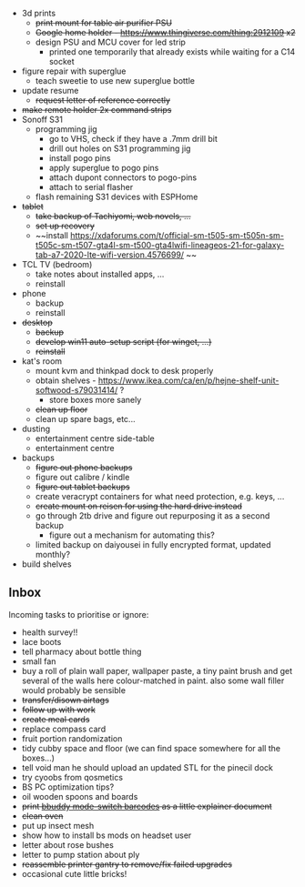 * 3d prints
	* ~~print mount for table air purifier PSU~~
	* ~~Google home holder - https://www.thingiverse.com/thing:2912109 x2~~
	* design PSU and MCU cover for led strip
		* printed one temporarily that already exists while waiting for a C14 socket
* figure repair with superglue
	* teach sweetie to use new superglue bottle
* update resume
	* ~~request letter of reference correctly~~
* ~~make remote holder 2x command strips~~
* Sonoff S31
	* programming jig
		* go to VHS, check if they have a .7mm drill bit
		* drill out holes on S31 programming jig
		* install pogo pins
		* apply superglue to pogo pins
		* attach dupont connectors to pogo-pins
		* attach to serial flasher
	* flash remaining S31 devices with ESPHome
* ~~tablet~~
	* ~~take backup of Tachiyomi, web novels, ...~~
	* ~~set up recovery~~
	* ~~install https://xdaforums.com/t/official-sm-t505-sm-t505n-sm-t505c-sm-t507-gta4l-sm-t500-gta4lwifi-lineageos-21-for-galaxy-tab-a7-2020-lte-wifi-version.4576699/ ~~
* TCL TV (bedroom)
	* take notes about installed apps, ...
	* reinstall
* phone
	* backup
	* reinstall
* ~~desktop~~
	* ~~backup~~
	* ~~develop win11 auto-setup script (for winget, ...)~~
	* ~~reinstall~~
* kat's room
	* mount kvm and thinkpad dock to desk properly
	* obtain shelves - https://www.ikea.com/ca/en/p/hejne-shelf-unit-softwood-s79031414/ ?
		* store boxes more sanely
	* ~~clean up floor~~
	* clean up spare bags, etc...
* dusting
	* entertainment centre side-table
	* entertainment centre
* backups
	* ~~figure out phone backups~~
	* figure out calibre / kindle
	* ~~figure out tablet backups~~
	* create veracrypt containers for what need protection, e.g. keys, ...
	* ~~create mount on reisen for using the hard drive instead~~
	* go through 2tb drive and figure out repurposing it as a second backup
		* figure out a mechanism for automating this?
	* limited backup on daiyousei in fully encrypted format, updated monthly?
* build shelves


## Inbox

Incoming tasks to prioritise or ignore:

* health survey!!
* lace boots
* tell pharmacy about bottle thing
* small fan
* buy a roll of plain wall paper, wallpaper paste, a tiny paint brush and get several of the walls here colour-matched in paint.
    also some wall filler would probably be sensible
* ~~transfer/disown airtags~~
* ~~follow up with work~~
* ~~create meal cards~~
* replace compass card
* fruit portion randomization
* tidy cubby space and floor (we can find space somewhere for all the boxes...)
* tell void man he should upload an updated STL for the pinecil dock
* try cyoobs from qosmetics
* BS PC optimization tips?
* oil wooden spoons and boards
* ~~print [bbuddy mode-switch barcodes](https://github.com/Forceu/barcodebuddy/tree/master/example/defaultBarcodes) as a little explainer document~~
* ~~clean oven~~
* put up insect mesh
* show how to install bs mods on headset user
* letter about rose bushes
* letter to pump station about ply
* ~~reassemble printer gantry to remove/fix failed upgrades~~
* occasional cute little bricks!

